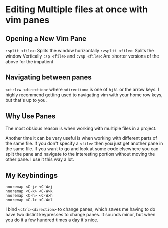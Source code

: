 # Editing Multiple files at once with vim panes

## Opening a New Vim Pane

`:split <file>`: Splits the window horizontally
`:vsplit <file>`: Splits the window Vertically
`:sp <file>` and `:vsp <file>`: Are shorter versions of the above for the impatient

## Navigating between panes

`<ctrl>w <direction>` where `<direction>` is one of `hjkl` or the arrow keys. I highly recommend getting used to navigating vim with your home row keys, but that's up to you.

## Why Use Panes

The most obsious reason is when working with multiple files in a project.

Another time it can be very useful is when working with different parts of the same file. If you don't specify a `<file>` then you just get another pane in the same file. If you want to go and look at some code elsewhere you can split the pane and navigate to the interesting portion without moving the other pane. I use it this way a lot.

## My Keybindings

```
nnoremap <C-j> <C-W>j
nnoremap <C-k> <C-W>k
nnoremap <C-h> <C-W>h
nnoremap <C-l> <C-W>l
```

I bind `<ctrl><direction>` to change panes, which saves me having to do have two distint keypresses to change panes. It sounds minor, but when you do it a few hundred times a day it's nice.
